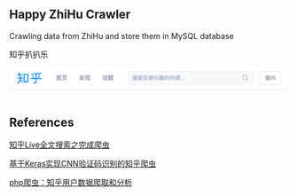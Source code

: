 ## Happy ZhiHu Crawler
Crawling data from ZhiHu and store them in MySQL database

知乎扒扒乐


![Alt text](zhihu.png "ZhiHu 知乎")


## References
[知乎Live全文搜索之完成爬虫](https://mp.weixin.qq.com/s?__biz=MzA3NDk1NjI0OQ==&mid=2247483965&idx=1&sn=0bce11c6e66266058a3a4ef24133a93b&chksm=9f76ae8ba801279d32818434f1f4db8f67247152683eddcad5abca7f361d2d2d299f0f71da7e&mpshare=1&scene=1&srcid=0301z3ZgU4zU9SIyXD39w1op&key=2ef65d64aa785d78eb237e3b0b4b4a760852726190215300a5bcbe6f6e22e0c77f283eb8b9a2f40ccdebdbd2eac021100ca6f2b4e50662c11ef58dfbb9d4234689a4f012a3c98157d6ec088421d688cf&ascene=0&uin=OTMwMjA2Nzgy&devicetype=iMac+MacBookPro12%2C1+OSX+OSX+10.12.3+build(16D32)&version=12020110&nettype=WIFI&fontScale=100&pass_ticket=C35y3sh7BfApVGe1Tj0e%2FrcXPnb%2Bxqsvc8Tm2V1Mh2NA2xGhiMUh6WCtIhpU4AWr)

[基于Keras实现CNN验证码识别的知乎爬虫](https://mp.weixin.qq.com/s?__biz=MzA4NDEyMzc2Mw==&mid=2649677099&idx=2&sn=47b03ee9e8f241f55c0e3329e6bb11fa&chksm=87f67437b081fd212c409e66df5ccdb22db201307fe8da3e623f1ebda3fe5a4e45aee393af3f&mpshare=1&scene=1&srcid=03010CtQcMrnVO7CgViGlUky&key=2ef65d64aa785d785231dff83c58a280626a4d690fea346b4be3045578fad79603a2f6d96599f5c472faea06307c97d98c4ed50ff2ace1eedc3050d64d3dcbe465b630a79f9a2195c3fd058810bd8983&ascene=0&uin=OTMwMjA2Nzgy&devicetype=iMac+MacBookPro12%2C1+OSX+OSX+10.12.3+build(16D32)&version=12020110&nettype=WIFI&fontScale=100&pass_ticket=C35y3sh7BfApVGe1Tj0e%2FrcXPnb%2Bxqsvc8Tm2V1Mh2NA2xGhiMUh6WCtIhpU4AWr)

[php爬虫：知乎用户数据爬取和分析](https://mp.weixin.qq.com/s?__biz=MzAwNjMxMTA5Mw==&mid=2651340097&idx=1&sn=918e152c7d84c736eb673d07ecbedcbb&mpshare=1&scene=1&srcid=0301x4Roz1RmLZdhLFvHGnww&key=fab39f5e26c34be9d53b8aa6fda16ebae82546a4bf5e0b586fab2631d19b60c73d7644fdd8e959fa9a7579ef542632babd07c1249336df80883643b3aff4e2fb0cdb00f67426d7d934a51d8d5c1908c9&ascene=0&uin=OTMwMjA2Nzgy&devicetype=iMac+MacBookPro12%2C1+OSX+OSX+10.12.3+build(16D32)&version=12020110&nettype=WIFI&fontScale=100&pass_ticket=C35y3sh7BfApVGe1Tj0e%2FrcXPnb%2Bxqsvc8Tm2V1Mh2NA2xGhiMUh6WCtIhpU4AWr)
